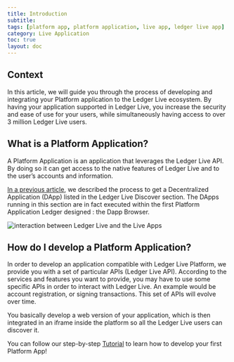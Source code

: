 ```yaml
---
title: Introduction
subtitle:
tags: [platform app, platform application, live app, ledger live app]
category: Live Application
toc: true
layout: doc
---
```


## Context


In this article, we will guide you through the process of developing and integrating your Platform application to the Ledger Live ecosystem. By having your application supported in Ledger Live, you increase the security and ease of use for your users, while simultaneously having access to over 3 million Ledger Live users.

## What is a Platform Application?

A Platform Application is an application that leverages the Ledger Live API. By doing so it can get access to the native features of Ledger Live and to the user’s accounts and information.

[In a previous article](../intro-dapp/), we described the process to get a Decentralized Application (DApp) listed in the Ledger Live Discover section. The DApps running in this section are in fact executed within the first Platform Application Ledger designed : the Dapp Browser.

![interaction between Ledger Live and the Live Apps](../images/ledger_live_interaction_live_apps.png "interaction between Ledger Live and the Live Apps")

## How do I develop a Platform Application? 

In order to develop an application compatible with Ledger Live Platform, we provide you with a set of particular APIs (Ledger Live API). According to the services and features you want to provide, you may have to use some specific APIs in order to interact with Ledger Live. An example would be account registration, or signing transactions. This set of APIs will evolve over time. 

You basically develop a web version of your application, which is then integrated in an iframe inside the platform so all the Ledger Live users can discover it.

You can follow our step-by-step [Tutorial](../tutorial/introduction) to learn how to develop your first Platform App!